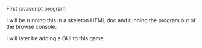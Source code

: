 First javascript program:

I will be running this in a skeleton HTML doc and running the program out of the browse console.

I will later be adding a GUI to this game.
